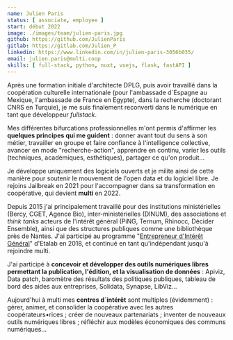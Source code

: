```yaml
---
name: Julien Paris
status: [ associate, employee ]
start: début 2022
image: ./images/team/julien-paris.jpg
github: https://github.com/JulienParis
gitlab: https://gitlab.com/Julien_P
linkedin: https://www.linkedin.com/in/julien-paris-3056b035/
email: julien.paris@multi.coop
skills: [ full-stack, python, nuxt, vuejs, flask, fastAPI ]
---
```


Après une formation initiale d'architecte DPLG, puis avoir travaillé dans la coopération culturelle internationale (pour l'ambassade d´Espagne au Mexique, l'ambassade de France en Egypte), dans la recherche (doctorant CNRS en Turquie), je me suis finalement reconverti dans le numérique en tant que développeur *fullstack*.

Mes différentes bifurcations professionnelles m'ont permis d'affirmer les **quelques principes qui me guident** : donner avant tout du sens à son métier, travailler en groupe et faire confiance à l'intelligence collective, avancer en mode "recherche-action", apprendre en continu, varier les outils (techniques, académiques, esthétiques), partager ce qu'on produit...

Je développe uniquement des logiciels ouverts et je milite ainsi de cette manière pour soutenir le mouvement de l'open data et du logiciel libre. Je rejoins Jailbreak en 2021 pour l'accompagner dans sa transformation en coopérative, qui devient **multi** en 2022.

Depuis 2015 j'ai principalement travaillé pour des institutions ministérielles (Bercy, CGET, Agence Bio), inter-ministérielles (DINUM), des associations et *think tanks* acteurs de l'intérêt général (PiNG, Ternum, Rhinocc, Décider Ensemble), ainsi que des structures publiques comme une bibliothèque près de Nantes. J'ai participé au programme "[Entrepreneur d'Intérêt Général](https://eig.etalab.gouv.fr)" d'Etalab en 2018, et continué en tant qu'indépendant jusqu'à rejoindre multi.

J'ai participé à **concevoir et développer des outils numériques libres permettant la publication, l'édition, et la visualisation de données** : Apiviz, Data patch, baromètre des résultats des politiques publiques, tableau de bord des aides aux entreprises, Solidata, Synapse, LibViz...

Aujourd'hui à multi mes **centres d´intérêt** sont multiples (évidemment) : gérer, animer, et consolider la coopérative avec les autres coopérateurs•rices ; créer de nouveaux partenariats ; inventer de nouveaux outils numériques libres ; réfléchir aux modèles économiques des communs numériques...
